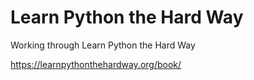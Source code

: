 # Learn Python the Hard Way
Working through Learn Python the Hard Way

https://learnpythonthehardway.org/book/


